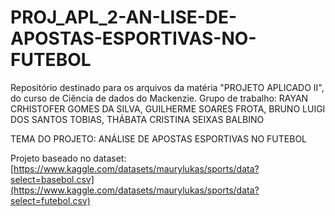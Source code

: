 # PROJ_APL_2-AN-LISE-DE-APOSTAS-ESPORTIVAS-NO-FUTEBOL
Repositório destinado para os arquivos da matéria "PROJETO APLICADO II", do curso de Ciência de dados do Mackenzie. Grupo de trabalho: RAYAN CRHISTOFER GOMES DA SILVA, GUILHERME SOARES FROTA, BRUNO LUIGI DOS SANTOS TOBIAS, THÁBATA CRISTINA SEIXAS BALBINO

TEMA DO PROJETO: ANÁLISE DE APOSTAS ESPORTIVAS NO FUTEBOL

Projeto baseado no dataset: [https://www.kaggle.com/datasets/maurylukas/sports/data?select=basebol.csv](https://www.kaggle.com/datasets/maurylukas/sports/data?select=futebol.csv)
